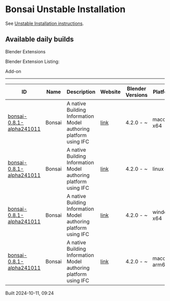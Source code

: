 # Bonsai Unstable Installation

See [Unstable Installation instructions](https://docs.bonsaibim.org/guides/development/installation.html#unstable-installation).

## Available daily builds




Blender Extensions


Blender Extension Listing:


Add\-on




---




| ID | Name | Description | Website | Blender Versions | Platforms | Size |
| --- | --- | --- | --- | --- | --- | --- |
| [bonsai\-0\.8\.1\-alpha241011](https://github.com/IfcOpenShell/IfcOpenShell/releases/download/bonsai-0.8.1-alpha241011/bonsai_py311-0.8.1-alpha241011-macos-x64.zip?repository=https://raw.githubusercontent.com/IfcOpenShell/bonsai_unstable_repo/main/index.json&blender_version_min=4.2.0&platforms=macos-x64) | Bonsai | A native Building Information Model authoring platform using IFC | [link](https://bonsaibim.org/) | 4\.2\.0 \- \~ | macos\-x64 | 104\.4MB |
| [bonsai\-0\.8\.1\-alpha241011](https://github.com/IfcOpenShell/IfcOpenShell/releases/download/bonsai-0.8.1-alpha241011/bonsai_py311-0.8.1-alpha241011-linux-x64.zip?repository=https://raw.githubusercontent.com/IfcOpenShell/bonsai_unstable_repo/main/index.json&blender_version_min=4.2.0&platforms=linux-x64) | Bonsai | A native Building Information Model authoring platform using IFC | [link](https://bonsaibim.org/) | 4\.2\.0 \- \~ | linux\-x64 | 108\.5MB |
| [bonsai\-0\.8\.1\-alpha241011](https://github.com/IfcOpenShell/IfcOpenShell/releases/download/bonsai-0.8.1-alpha241011/bonsai_py311-0.8.1-alpha241011-windows-x64.zip?repository=https://raw.githubusercontent.com/IfcOpenShell/bonsai_unstable_repo/main/index.json&blender_version_min=4.2.0&platforms=windows-x64) | Bonsai | A native Building Information Model authoring platform using IFC | [link](https://bonsaibim.org/) | 4\.2\.0 \- \~ | windows\-x64 | 83\.6MB |
| [bonsai\-0\.8\.1\-alpha241011](https://github.com/IfcOpenShell/IfcOpenShell/releases/download/bonsai-0.8.1-alpha241011/bonsai_py311-0.8.1-alpha241011-macos-arm64.zip?repository=https://raw.githubusercontent.com/IfcOpenShell/bonsai_unstable_repo/main/index.json&blender_version_min=4.2.0&platforms=macos-arm64) | Bonsai | A native Building Information Model authoring platform using IFC | [link](https://bonsaibim.org/) | 4\.2\.0 \- \~ | macos\-arm64 | 104\.3MB |


Built 2024\-10\-11, 09:24





